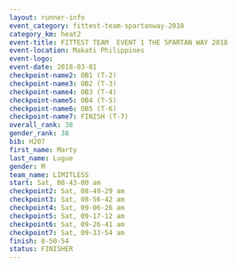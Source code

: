 ```yaml
---
layout: runner-info 
event_category: fittest-team-spartanway-2018 
category_km: heat2 
event-title: FITTEST TEAM  EVENT 1 THE SPARTAN WAY 2018 
event-location: Makati Philippines 
event-logo: 
event-date: 2018-03-01 
checkpoint-name2: OB1 (T-2) 
checkpoint-name3: OB2 (T-3) 
checkpoint-name4: OB3 (T-4) 
checkpoint-name5: OB4 (T-5) 
checkpoint-name6: OB5 (T-6) 
checkpoint-name7: FINISH (T-7) 
overall_rank: 38
gender_rank: 38
bib: H207
first_name: Marty
last_name: Lugue
gender: M
team_name: LIMITLESS
start: Sat, 08-43-00 am
checkpoint2: Sat, 08-49-29 am
checkpoint3: Sat, 08-56-42 am
checkpoint4: Sat, 09-06-26 am
checkpoint5: Sat, 09-17-12 am
checkpoint6: Sat, 09-26-41 am
checkpoint7: Sat, 09-33-54 am
finish: 0-50-54
status: FINISHER
---
```

